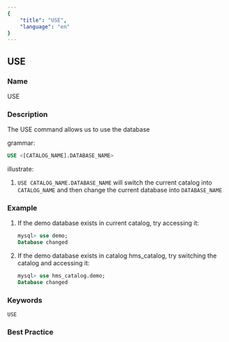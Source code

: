 ```yaml
---
{
    "title": "USE",
    "language": "en"
}
---
```


<!--
Licensed to the Apache Software Foundation (ASF) under one
or more contributor license agreements.  See the NOTICE file
distributed with this work for additional information
regarding copyright ownership.  The ASF licenses this file
to you under the Apache License, Version 2.0 (the
"License"); you may not use this file except in compliance
with the License.  You may obtain a copy of the License at

  http://www.apache.org/licenses/LICENSE-2.0

Unless required by applicable law or agreed to in writing,
software distributed under the License is distributed on an
"AS IS" BASIS, WITHOUT WARRANTIES OR CONDITIONS OF ANY
KIND, either express or implied.  See the License for the
specific language governing permissions and limitations
under the License.
-->

## USE

### Name

USE

### Description

The USE command allows us to use the database

grammar:

````SQL
USE <[CATALOG_NAME].DATABASE_NAME>
````

illustrate:
1. `USE CATALOG_NAME.DATABASE_NAME` will switch the current catalog into `CATALOG_NAME` and then change the current database into `DATABASE_NAME`

### Example

1. If the demo database exists in current catalog, try accessing it:

    ```sql
    mysql> use demo;
    Database changed
    ````
2. If the demo database exists in catalog hms_catalog, try switching the catalog and accessing it:

    ```sql
    mysql> use hms_catalog.demo;
    Database changed
    ````

### Keywords

    USE

### Best Practice

